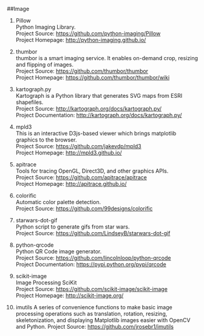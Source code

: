 ##Image

1. Pillow  
Python Imaging Library.  
Project Source: https://github.com/python-imaging/Pillow   
Project Homepage: http://python-imaging.github.io/

1. thumbor  
thumbor is a smart imaging service. It enables on-demand crop, resizing and flipping of images.  
Project Source: https://github.com/thumbor/thumbor  
Project Homepage: https://github.com/thumbor/thumbor/wiki  

1. kartograph.py   
Kartograph is a Python library that generates SVG maps from ESRI shapefiles.    
Project Source: http://kartograph.org/docs/kartograph.py/  
Project Documentation: http://kartograph.org/docs/kartograph.py/   

1. mpld3   
This is an interactive D3js-based viewer which brings matplotlib graphics to the browser.    
Project Source: https://github.com/jakevdp/mpld3   
Project Homepage: http://mpld3.github.io/   

1. apitrace   
Tools for tracing OpenGL, Direct3D, and other graphics APIs.   
Project Source: https://github.com/apitrace/apitrace   
Project Homepage: http://apitrace.github.io/   

1. colorific   
Automatic color palette detection.   
Project Source: https://github.com/99designs/colorific 

1. starwars-dot-gif   
Python script to generate gifs from star wars.   
Project Source: https://github.com/LindseyB/starwars-dot-gif    

1. python-qrcode  
Python QR Code image generator.   
Project Source: https://github.com/lincolnloop/python-qrcode   
Project Documentation: https://pypi.python.org/pypi/qrcode     

1. scikit-image   
Image Processing SciKit     
Project Source: https://github.com/scikit-image/scikit-image    
Project Homepage: http://scikit-image.org/

1. imutils
A series of convenience functions to make basic image processing operations such as translation, rotation, resizing, skeletonization, and displaying Matplotlib images easier with OpenCV and Python.
Project Source: https://github.com/jrosebr1/imutils